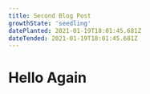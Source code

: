 ```yaml
---
title: Second Blog Post
growthState: 'seedling'
datePlanted: 2021-01-19T18:01:45.681Z
dateTended: 2021-01-19T18:01:45.681Z
---
```


<h1>Hello Again</h1>
